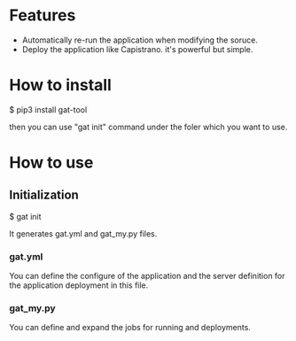 # Features

- Automatically re-run the application when modifying the soruce.
- Deploy the application like Capistrano. it's powerful but simple.

# How to install

\$ pip3 install gat-tool

then you can use "gat init" command under the foler which you want to use.

# How to use

## Initialization

\$ gat init

It generates gat.yml and gat_my.py files.

### gat.yml

You can define the configure of the application and the server definition for the application deployment in this file.

### gat_my.py

You can define and expand the jobs for running and deployments.
